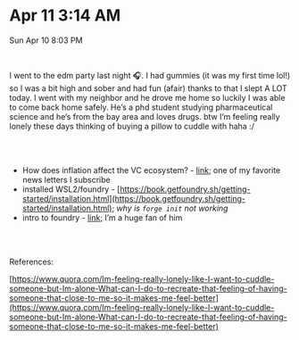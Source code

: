 # Apr 11 3:14 AM

Sun Apr 10 8:03 PM

<br />

I went to the edm party last night 🎧. I had gummies (it was my first time lol!) so I was a bit high and sober and had fun (afair) thanks to that I slept A LOT today. I went with my neighbor and he drove me home so luckily I was able to come back home safely. He’s a phd student studying pharmaceutical science and he’s from the bay area and loves drugs. btw I’m feeling really lonely these days thinking of buying a pillow to cuddle with haha :/

<br />
<br />

- How does inflation affect the VC ecosystem? - [link](https://maily.so/vridge/posts/245eb88f?mid=Uf42446178583); one of my favorite news letters I subscribe
- installed WSL2/foundry - [https://book.getfoundry.sh/getting-started/installation.html](https://book.getfoundry.sh/getting-started/installation.html); _why is `forge init` not working_ 
- intro to foundry - [link](https://www.youtube.com/watch?v=fNMfMxGxeag&t=318s); I’m a huge fan of him

<br />
<br />

References:

[https://www.quora.com/Im-feeling-really-lonely-like-I-want-to-cuddle-someone-but-Im-alone-What-can-I-do-to-recreate-that-feeling-of-having-someone-that-close-to-me-so-it-makes-me-feel-better](https://www.quora.com/Im-feeling-really-lonely-like-I-want-to-cuddle-someone-but-Im-alone-What-can-I-do-to-recreate-that-feeling-of-having-someone-that-close-to-me-so-it-makes-me-feel-better)
